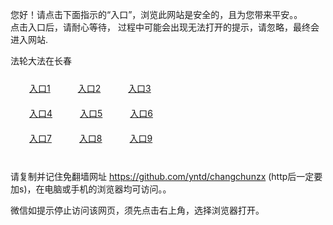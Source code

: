 您好！请点击下面指示的“入口”，浏览此网站是安全的，且为您带来平安。。 <br/>
点击入口后，请耐心等待， 过程中可能会出现无法打开的提示，请忽略，最终会进入网站. </br>

法轮大法在长春<br/>
<div style="padding:10px"><a style="margin:20px" target="_blank" href="https://d3awltzmm9wse5.cloudfront.net/2Qpsp?ztzbx" id="ccLink1" rel="nofollow">入口1</a> <a target="_blank" style="margin:20px" href="https://d239kafdyc5rql.cloudfront.net/2Qpsp?nwqxm" id="ccLink2" rel="nofollow">入口2</a> <a style="margin:20px" target="_blank" href="https://d3g3vk9spwwpq3.cloudfront.net/2Qpsp?ixtbbeey" id="ccLink3" rel="nofollow">入口3</a></div>

<div style="padding:10px" ><a style="margin:20px" target="_blank" href="https://d3awltzmm9wse5.cloudfront.net/2Qpsp?ztzbx" id="ccLink4" rel="nofollow">入口4</a> <a style="margin:20px" href="https://d239kafdyc5rql.cloudfront.net/2Qpsp?nwqxm" target="_blank" id="ccLink5" rel="nofollow">入口5</a> <a style="margin:20px" href="https://d3g3vk9spwwpq3.cloudfront.net/2Qpsp?ixtbbeey" target="_blank" id="ccLink6" rel="nofollow">入口6</a></div>

<div style="padding:10px"><a style="margin:20px" target="_blank" href="https://d3awltzmm9wse5.cloudfront.net/2Qpsp?ztzbx" id="ccLink7" rel="nofollow">入口7</a> <a style="margin:20px" href="https://d239kafdyc5rql.cloudfront.net/2Qpsp?nwqxm" target="_blank" id="ccLink8" rel="nofollow">入口8</a> <a style="margin:20px" target="_blank" href="https://d3g3vk9spwwpq3.cloudfront.net/2Qpsp?ixtbbeey" id="ccLink9" rel="nofollow">入口9</a></div>

<br/>



请复制并记住免翻墙网址 https://github.com/yntd/changchunzx (http后一定要加s)，在电脑或手机的浏览器均可访问。。<br/>

微信如提示停止访问该网页，须先点击右上角，选择浏览器打开。
